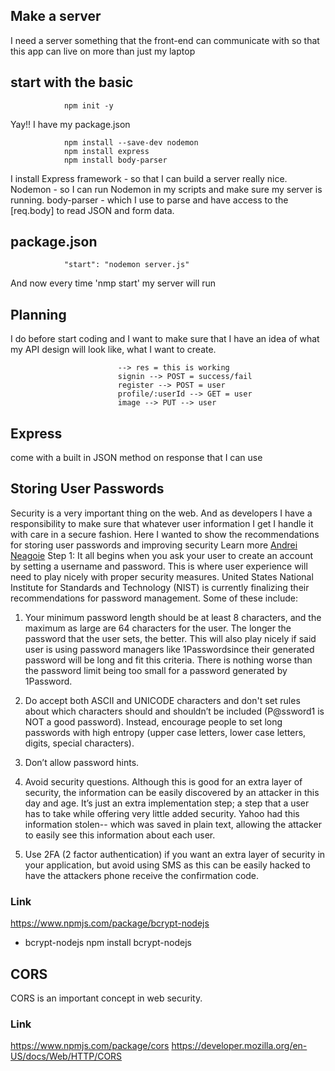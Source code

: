 ## Make a server 
I need a server something that the front-end can communicate with so that this app can live on more than just my laptop

## start with the basic
                npm init -y

Yay!! I have my package.json 

                npm install --save-dev nodemon
                npm install express
                npm install body-parser

I install 
	Express framework - so that I can build a server really nice.
	Nodemon - so I can run Nodemon in my scripts and make sure my server is running.
	body-parser - which I use to parse and have access to the [req.body] to read JSON and form data.

## package.json
                "start": "nodemon server.js"
And now every time 'nmp start' my server will run

## Planning 

I do before start coding and I want to make sure that I have an idea of what my API design will look like, what I want to create.

                            --> res = this is working
                            signin --> POST = success/fail
                            register --> POST = user
                            profile/:userId --> GET = user
                            image --> PUT --> user

## Express 
come with a built in JSON method on response that I can use 

## Storing User Passwords
Security is a very important thing on the web.
And as developers I have a responsibility to make sure that whatever user information I get I handle it with care in a secure fashion.
Here I wanted to show the recommendations for storing user passwords and improving security Learn more  [Andrei Neagoie](https://www.udemy.com/share/100HQLBEYdcF5URX4=/)
Step 1:
It all begins when you ask your user to create an account by setting a username and password. This is where user experience will need to play nicely with proper security measures. United States National Institute for Standards and Technology (NIST) is currently finalizing their recommendations for password management. Some of these include:

1. Your minimum password length should be at least 8 characters, and the maximum as large are 64 characters for the user. The longer the password that the user sets, the better. This will also play nicely if said user is using password managers like 1Passwordsince their generated password will be long and fit this criteria. There is nothing worse than the password limit being too small for a password generated by 1Password.

2. Do accept both ASCII and UNICODE characters and don't set rules about which characters should and shouldn’t be included (P@ssword1 is NOT a good password). Instead, encourage people to set long passwords with high entropy (upper case letters, lower case letters, digits, special characters).

3. Don’t allow password hints.

4. Avoid security questions. Although this is good for an extra layer of security, the information can be easily discovered by an attacker in this day and age. It’s just an extra implementation step; a step that a user has to take while offering very little added security. Yahoo had this information stolen-- which was saved in plain text, allowing the attacker to easily see this information about each user.

5. Use 2FA (2 factor authentication) if you want an extra layer of security in your application, but avoid using SMS as this can be easily hacked to have the attackers phone receive the confirmation code.

### Link
https://www.npmjs.com/package/bcrypt-nodejs

* bcrypt-nodejs
                        npm install bcrypt-nodejs

## CORS
CORS is an important concept in web security.
### Link
https://www.npmjs.com/package/cors
https://developer.mozilla.org/en-US/docs/Web/HTTP/CORS